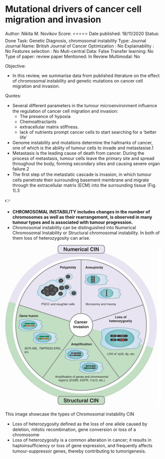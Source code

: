 # Mutational drivers of cancer cell migration and invasion

Author: Nikita M. Novikov 
Score: ⭐️⭐️⭐️⭐️⭐️
Date published: 18/11/2020
Status: Done
Task: Genetic Diagnosis, chromosomal instability
Type: Journal
Journal Name: British Journal of Cancer
Optimization : No
Explainability : No
Features selection : No
Muti-central Data: False
Transfer learning: No
Type of paper: review paper
Mentioned: In Review
Multimodal: No

Objective:

- In this review, we summarise data from published literature on the effect of chromosomal instability and genetic mutations on cancer cell migration and invasion.

Quotes:

- Several different parameters in the tumour microenvironment inﬂuence the regulation of cancer cell migration and invasion:
    - The presence of hypoxia
    - Chemoattractants
    - extracellular matrix stiffness.
    - lack of nutrients prompt cancer cells to start searching for a ‘better life’
- Genome instability and mutations determine the hallmarks of cancer, one of which is the ability of tumour cells to invade and metastasise.1
- Metastasis is the leading cause of death from cancer. During the process of metastasis, tumour cells leave the primary site and spread throughout the body, forming secondary sites and causing severe organ failure.2
- The ﬁrst step of the metastatic cascade is invasion, in which tumour cells penetrate their surrounding basement membrane and migrate through the extracellular matrix (ECM) into the surrounding tissue (Fig. 1).3

<aside>
👉

- **CHROMOSOMAL INSTABILITY  includes changes in the number of  chromosomes     as well as their rearrangement, is observed in many tumour types and is associated with tumour progression.**
- Chromosomal instability can be distinguished into Numerical Chromosomal Instability or Structural chromosomal instability. In both of them loss of heterozygosity can arise.

![This image showcase the types of Chromosomal instability CIN](Mutational%20drivers%20of%20cancer%20cell%20migration%20and%20in%207ef187db0b2f447384c8d5bbd9f12cf2/image.png)

This image showcase the types of Chromosomal instability CIN

- Loss of heterozygosity deﬁned as the loss of one allele caused by deletion, mitotic recombination, gene conversion or loss of a chromosome
- Loss of heterozygosity is a common alteration in cancer; it results in haploinsufﬁciency or loss of gene expression, and frequently affects tumour-suppressor genes, thereby contributing to tumorigenesis.
</aside>